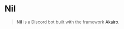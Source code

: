# Nil

> <b>Nil</b> is a Discord bot built with the framework [Akairo](https://github.com/discord-akairo/discord-akairo).
